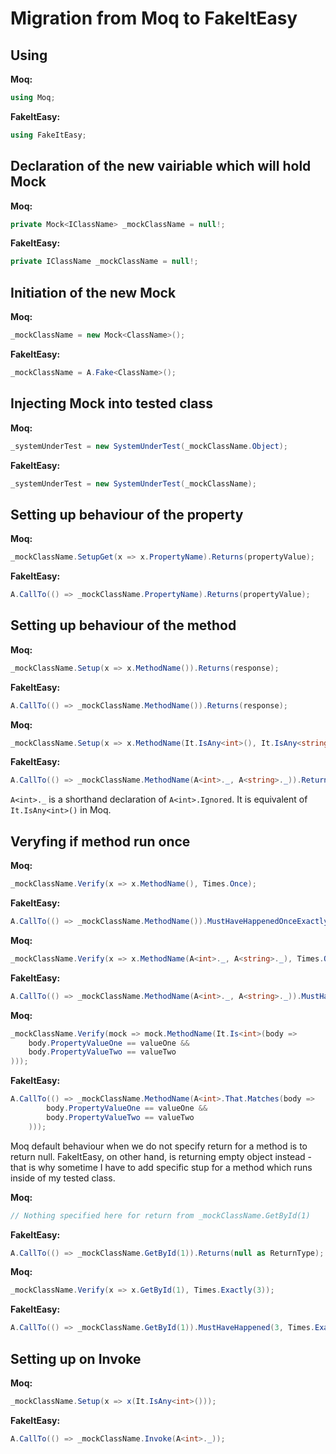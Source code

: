 # Migration from Moq to FakeItEasy

## Using
**Moq:**
```C#
using Moq; 
```

**FakeItEasy:**
```C#
using FakeItEasy;
```

## Declaration of the new vairiable which will hold Mock
**Moq:**
```C#
private Mock<IClassName> _mockClassName = null!; 
```

**FakeItEasy:**
```C#
private IClassName _mockClassName = null!;
```

## Initiation of the new Mock
**Moq:**
```C#
_mockClassName = new Mock<ClassName>();
```

**FakeItEasy:**
```C#
_mockClassName = A.Fake<ClassName>();
```

## Injecting Mock into tested class
**Moq:**
```C#
_systemUnderTest = new SystemUnderTest(_mockClassName.Object);
```

**FakeItEasy:**
```C#
_systemUnderTest = new SystemUnderTest(_mockClassName);
```
## Setting up behaviour of the property
**Moq:**
```C#
_mockClassName.SetupGet(x => x.PropertyName).Returns(propertyValue);
```

**FakeItEasy:**
```C#
A.CallTo(() => _mockClassName.PropertyName).Returns(propertyValue);
```

## Setting up behaviour of the method
**Moq:**
```C#
_mockClassName.Setup(x => x.MethodName()).Returns(response);
```

**FakeItEasy:**
```C#
A.CallTo(() => _mockClassName.MethodName()).Returns(response);
```

**Moq:**
```C#
_mockClassName.Setup(x => x.MethodName(It.IsAny<int>(), It.IsAny<string>())).Returns(response);
```

**FakeItEasy:**
```C#
A.CallTo(() => _mockClassName.MethodName(A<int>._, A<string>._)).Returns(response);
```

```A<int>._``` is a shorthand declaration of ```A<int>.Ignored```. It is equivalent of ```It.IsAny<int>()``` in Moq.

## Veryfing if method run once
**Moq:**
```C#
_mockClassName.Verify(x => x.MethodName(), Times.Once);
```

**FakeItEasy:**
```C#
A.CallTo(() => _mockClassName.MethodName()).MustHaveHappenedOnceExactly();
```

**Moq:**
```C#
_mockClassName.Verify(x => x.MethodName(A<int>._, A<string>._), Times.Once);
```

**FakeItEasy:**
```C#
A.CallTo(() => _mockClassName.MethodName(A<int>._, A<string>._)).MustHaveHappenedOnceExactly();
```

**Moq:**
```C#
_mockClassName.Verify(mock => mock.MethodName(It.Is<int>(body =>
    body.PropertyValueOne == valueOne &&
    body.PropertyValueTwo == valueTwo
)));
```

**FakeItEasy:**
```C#
A.CallTo(() => _mockClassName.MethodName(A<int>.That.Matches(body =>
        body.PropertyValueOne == valueOne &&
        body.PropertyValueTwo == valueTwo
    )));
```
Moq default behaviour when we do not specify return for a method is to return null.
FakeItEasy, on other hand, is returning empty object instead - that is why sometime I have to add specific stup for a method which runs inside of my tested class.

**Moq:**
```C#
// Nothing specified here for return from _mockClassName.GetById(1)
```

**FakeItEasy:**
```C#
A.CallTo(() => _mockClassName.GetById(1)).Returns(null as ReturnType);
```

**Moq:**
```C#
_mockClassName.Verify(x => x.GetById(1), Times.Exactly(3));
```

**FakeItEasy:**
```C#
A.CallTo(() => _mockClassName.GetById(1)).MustHaveHappened(3, Times.Exactly);
```
## Setting up on Invoke

**Moq:**
```C#
_mockClassName.Setup(x => x(It.IsAny<int>()));
```

**FakeItEasy:**
```C#
A.CallTo(() => _mockClassName.Invoke(A<int>._));
```

